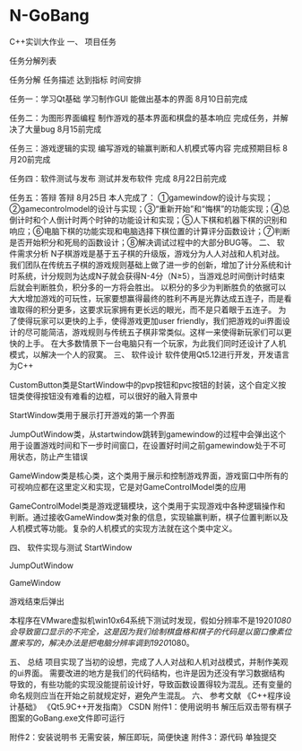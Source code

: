 # N-GoBang
C++实训大作业
一、	项目任务

任务分解列表

任务分解	任务描述	达到指标	时间安排

任务一：学习Qt基础	学习制作GUI	能做出基本的界面	8月10日前完成

任务二：为图形界面编程	制作游戏的基本界面和棋盘的基本响应	完成任务，并解决了大量bug	8月15前完成

任务三：游戏逻辑的实现	编写游戏的输赢判断和人机模式等内容	完成预期目标	8月20前完成

任务四：软件测试与发布	测试并发布软件	完成	8月22日前完成

任务五：答辩	答辩		8月25日
本人完成了：
①gamewindow的设计与实现；②gamecontrolmodel的设计与实现；③“重新开始”和“悔棋”的功能实现；④总倒计时和个人倒计时两个时钟的功能设计和实现；⑤人下棋和机器下棋的识别和响应；⑥电脑下棋的功能实现和电脑选择下棋位置的计算评分函数设计；⑦判断是否开始积分和死局的函数设计；⑧解决调试过程中的大部分BUG等。
二、	软件需求分析
N子棋游戏是基于五子棋的升级版，游戏分为人人对战和人机对战。我们团队在传统五子棋的游戏规则基础上做了进一步的创新，增加了计分系统和计时系统，计分规则为达成N子就会获得N-4分（N≥5），当游戏总时间倒计时结束后就会判断胜负，积分多的一方将会胜出。
以积分的多少为判断胜负的依据可以大大增加游戏的可玩性，玩家要想赢得最终的胜利不再是光靠达成五连子，而是看谁取得的积分更多，这要求玩家拥有更长远的眼光，而不是只着眼于五连子。
为了使得玩家可以更快的上手，使得游戏更加user friendly，我们把游戏的ui界面设计的尽可能简洁，游戏规则与传统五子棋非常类似。这样一来使得新玩家们可以更快的上手。
在大多数情景下一台电脑只有一个玩家，为此我们同时还设计了人机模式，以解决一个人的寂寞。
三、	软件设计
软件使用Qt5.12进行开发，开发语言为C++

CustomButton类是StartWindow中的pvp按钮和pvc按钮的封装，这个自定义按钮类使得按钮没有难看的边框，可以很好的融入背景中

StartWindow类用于展示打开游戏的第一个界面

JumpOutWindow类，从startwindow跳转到gamewindow的过程中会弹出这个用于设置游戏时间和下一步时间窗口，在设置好时间之前gamewindow处于不可用状态，防止产生错误

GameWindow类是核心类，这个类用于展示和控制游戏界面，游戏窗口中所有的可视响应都在这里定义和实现，它是对GameControlModel类的应用

GameControlModel类是游戏逻辑模块，这个类用于实现游戏中各种逻辑操作和判断。通过接收GameWindow类对象的信息，实现输赢判断，棋子位置判断以及人机模式等功能。复杂的人机模式的实现方法就在这个类中定义。

 
四、	软件实现与测试
StartWindow
 
JumpOutWindow
 
GameWindow
 
游戏结束后弹出
 
本程序在VMware虚拟机win10x64系统下测试时发现，假如分辨率不是1920*1080会导致窗口显示的不完全，这是因为我们绘制棋盘格和棋子的代码是以窗口像素位置来写的，解决办法是把电脑分辨率调到1920*1080。

五、	总结
项目实现了当初的设想，完成了人人对战和人机对战模式，并制作美观的ui界面。
需要改进的地方是我们的代码结构，也许是因为还没有学习数据结构导致的，有些功能的实现没能提前设计好，导致函数设置得较为混乱。还有变量的命名规则应当在开始之前就规定好，避免产生混乱。
六、	参考文献
《C++程序设计基础》
《Qt5.9C++开发指南》
CSDN
附件1：使用说明书
解压后双击带有棋子图案的GoBang.exe文件即可运行

附件2：安装说明书
无需安装，解压即玩，简便快速
附件3：源代码
单独提交
